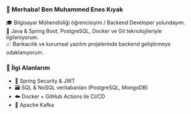 ### 👋 Merhaba! Ben **Muhammed Enes Kıyak**  
🎓 Bilgisayar Mühendisliği öğrencisiyim / Backend Developer yolundayım.  
🚀 Java & Spring Boot, PostgreSQL, Docker ve Git teknolojileriyle ilgileniyorum.  
📈 Bankacılık ve kurumsal yazılım projelerinde backend geliştirmeye odaklanıyorum.

### 💼 İlgi Alanlarım
- 🔐 Spring Security & JWT
- 🗃️ SQL & NoSQL veritabanları (PostgreSQL, MongoDB)
- ☁️ Docker + GitHub Actions ile CI/CD
- 📨 Apache Kafka
